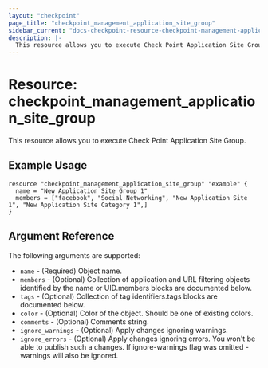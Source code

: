 ```yaml
---
layout: "checkpoint"
page_title: "checkpoint_management_application_site_group"
sidebar_current: "docs-checkpoint-resource-checkpoint-management-application-site-group"
description: |-
  This resource allows you to execute Check Point Application Site Group.
---
```


# Resource: checkpoint_management_application_site_group

This resource allows you to execute Check Point Application Site Group.

## Example Usage


```hcl
resource "checkpoint_management_application_site_group" "example" {
  name = "New Application Site Group 1"
  members = ["facebook", "Social Networking", "New Application Site 1", "New Application Site Category 1",]
}
```

## Argument Reference

The following arguments are supported:

* `name` - (Required) Object name. 
* `members` - (Optional) Collection of application and URL filtering objects identified by the name or UID.members blocks are documented below.
* `tags` - (Optional) Collection of tag identifiers.tags blocks are documented below.
* `color` - (Optional) Color of the object. Should be one of existing colors. 
* `comments` - (Optional) Comments string. 
* `ignore_warnings` - (Optional) Apply changes ignoring warnings. 
* `ignore_errors` - (Optional) Apply changes ignoring errors. You won't be able to publish such a changes. If ignore-warnings flag was omitted - warnings will also be ignored. 
